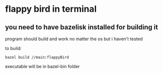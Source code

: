 # flappy bird in terminal
## you need to have bazelisk installed for building it
program should build and work no matter the os but i haven't tested

to build:
```
bazel build //main:flappyBird
```
executable will be in bazel-bin folder

